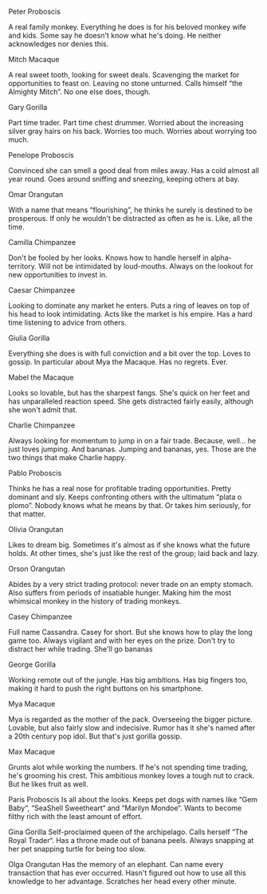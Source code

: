 Peter
Proboscis

A real family monkey. Everything he does is for his beloved monkey wife and kids. Some say he doesn't know what he's doing. He neither acknowledges nor denies this.

Mitch
Macaque

A real sweet tooth, looking for sweet deals. Scavenging the market for opportunities to feast on. Leaving no stone unturned. Calls himself “the Almighty Mitch”. No one else does, though.

Gary
Gorilla

Part time trader. Part time chest drummer. Worried about the increasing silver gray hairs on his back. Worries too much. Worries about worrying too much.

Penelope
Proboscis

Convinced she can smell a good deal from miles away. Has a cold almost all year round. Goes around sniffing and sneezing, keeping others at bay.

Omar
Orangutan

With a name that means “flourishing”, he thinks he surely is destined to be prosperous. If only he wouldn't be distracted as often as he is. Like, all the time.

Camilla
Chimpanzee

Don't be fooled by her looks. Knows how to handle herself in alpha-territory. Will not be intimidated by loud-mouths. Always on the lookout for new opportunities to invest in.

Caesar
Chimpanzee

Looking to dominate any market he enters. Puts a ring of leaves on top of his head to look intimidating. Acts like the market is his empire. Has a hard time listening to advice from others.

Giulia
Gorilla


Everything she does is with full conviction and a bit over the top. Loves to gossip. In particular about Mya the Macaque. Has no regrets. Ever.

Mabel
the Macaque

Looks so lovable, but has the sharpest fangs. She's quick on her feet and has unparalleled reaction speed. She gets distracted fairly easily, although she won't admit that.

Charlie
Chimpanzee

Always looking for momentum to jump in on a fair trade. Because, well… he just loves jumping. And bananas. Jumping and bananas, yes. Those are the two things that make Charlie happy.

Pablo
Proboscis

Thinks he has a real nose for profitable trading opportunities. Pretty dominant and sly. Keeps confronting others with the ultimatum “plata o plomo”. Nobody knows what he means by that. Or takes him seriously, for that matter.

Olivia
Orangutan

Likes to dream big. Sometimes it's almost as if she knows what the future holds. At other times, she's just like the rest of the group; laid back and lazy.

Orson
Orangutan

Abides by a very strict trading protocol: never trade on an empty stomach. Also suffers from periods of insatiable hunger. Making him the most whimsical monkey in the history of trading monkeys.

Casey
Chimpanzee

Full name Cassandra. Casey for short. But she knows how to play the long game too. Always vigilant and with her eyes on the prize. Don't try to distract her while trading. She'll go bananas

George
Gorilla

Working remote out of the jungle. Has big ambitions. Has big fingers too, making it hard to push the right buttons on his smartphone.

Mya
Macaque

Mya is regarded as the mother of the pack. Overseeing the bigger picture. Lovable, but also fairly slow and indecisive. Rumor has it she's named after a 20th century pop idol. But that's just gorilla gossip.

Max
Macaque

Grunts alot while working the numbers. If he's not spending time trading, he's grooming his crest. This ambitious monkey loves a tough nut to crack. But he likes fruit as well.

Paris
Proboscis
Is all about the looks. Keeps pet dogs with names like “Gem Baby“, “SeaShell Sweetheart“ and “Marilyn Mondoe“. Wants to become filthy rich with the least amount of effort.

Gina
Gorilla
Self-proclaimed queen of the archipelago. Calls herself “The Royal Trader“. Has a throne made out of banana peels. Always snapping at her pet snapping turtle for being too slow.

Olga
Orangutan
Has the memory of an elephant. Can name every transaction that has ever occurred. Hasn't figured out how to use all this knowledge to her advantage. Scratches her head every other minute.
